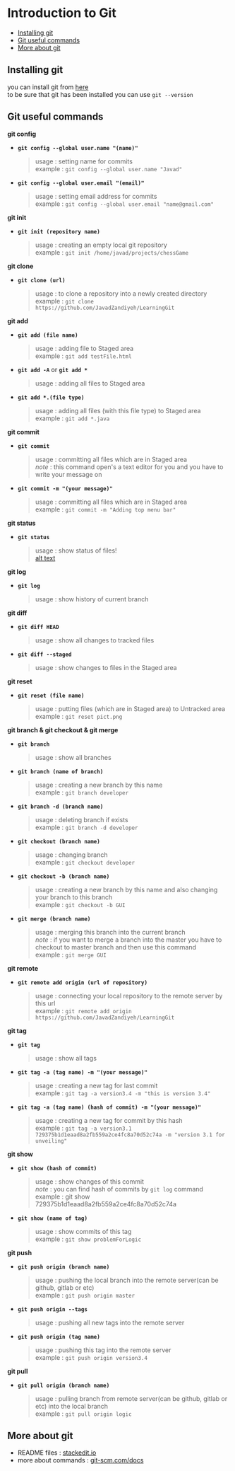 # Introduction to Git
- [Installing git](#installing-git)
- [Git useful commands](#git-useful-commands)
- [More about git](#more-about-git)

## Installing git
you can install git from [here](https://git-scm.com/downloads)<br/>
to be sure that git has been installed you can use `git --version`

## Git useful commands
**git config**
- **`git config --global user.name "(name)"`**
  > usage : setting name for commits<br/>
  > example : `git config --global user.name "Javad"`
  
- **`git config --global user.email "(email)"`**
  > usage :  setting email address for commits<br/>
  > example :  `git config --global user.email "name@gmail.com"`

**git init**
- **`git init (repository name)`**
  > usage : creating an empty local git repository<br/>
  > example : `git init /home/javad/projects/chessGame`

**git clone**
- **`git clone (url)`**
  > usage :  to clone a repository into a newly created directory<br/>
  > example : `git clone https://github.com/JavadZandiyeh/LearningGit`

**git add**
- **`git add (file name)`**
  > usage : adding file to Staged area<br/>
  > example : `git add testFile.html`
  
- **`git add -A`** or  **`git add *`**
  > usage : adding all files to Staged area
  
- **`git add *.(file type)`**
  > usage : adding all files (with this file type) to Staged area<br/>
  > example : `git add *.java`

**git commit**
- **`git commit`**
  > usage : committing all files which are in Staged area<br/>
  > *note* : this command open's a text editor for you and you have to write your message on
 
- **`git commit -m "(your message)"`**
  > usage : committing all files which are in Staged area<br/>
  > example : `git commit -m "Adding top menu bar"`

**git status**
- **`git status`**
  > usage : show status of files!<br/>[alt text](https://github.com/JavadZandiyeh/LearningGit/blob/master/pict.png?raw=true)
  
**git log**
- **`git log`**
  > usage : show history of current branch

**git diff**
- **`git diff HEAD`**
  > usage : show all changes to tracked files
  
- **`git diff --staged`**
  > usage :  show changes to files in the Staged area

**git reset**
- **`git reset (file name)`**
  > usage : putting files (which are in Staged area) to Untracked area<br/>
  > example : `git reset pict.png`

**git branch & git checkout & git merge**
- **`git branch`**
  > usage : show all branches

- **`git branch (name of branch)`**
  > usage : creating a new branch by this name<br/>
  > example : `git branch developer`

- **`git branch -d (branch name)`**
  > usage : deleting branch if exists<br/>
  > example : `git branch -d developer`

- **`git checkout (branch name)`**
  > usage : changing branch<br/>
  > example : `git checkout developer`

- **`git checkout -b (branch name)`**
  > usage : creating a new branch by this name and also changing your branch to this branch<br/>
  > example : `git checkout -b GUI` 

- **`git merge (branch name)`**
  > usage : merging this branch into the current branch<br/>
  > *note* : if you want to merge a branch into the master you have to checkout to master branch and then use this command<br/>
  > example : `git merge GUI` 
 
**git remote**
   - **`git remote add origin (url of repository)`**
     > usage : connecting your local repository to the remote server by this url<br/>
     > example : `git remote add origin https://github.com/JavadZandiyeh/LearningGit`

**git tag**
- **`git tag`**
  > usage : show all tags

- **`git tag -a (tag name) -m "(your message)"`**
  > usage : creating a new tag for last commit<br/>
  > example : `git tag -a version3.4 -m "this is version 3.4"`

- **`git tag -a (tag name) (hash of commit) -m "(your message)"`**
  > usage : creating a new tag for commit by this hash<br/>
  > example : `git tag -a version3.1 729375b1d1eaad8a2fb559a2ce4fc8a70d52c74a -m "version 3.1 for unveiling"`
 
 **git show**
 - **`git show (hash of commit)`**
   > usage : show changes of this commit<br/>
   > *note* : you can find hash of commits by `git log` command<br/>
   > example : git show 729375b1d1eaad8a2fb559a2ce4fc8a70d52c74a
  
  - **`git show (name of tag)`**
    > usage : show commits of this tag<br/>
    > example : `git show problemForLogic`

**git push**
- **`git push origin (branch name)`**
  > usage : pushing the local branch into the remote server(can be github, gitlab or etc)<br/>
  > example : `git push origin master`
 
 - **`git push origin --tags`**
   > usage : pushing all new tags into the remote server
 
 - **`git push origin (tag name)`**
   > usage : pushing this tag into the remote server<br/>
   > example : `git push origin version3.4`

**git pull**
- **`git pull origin (branch name)`**
  > usage : pulling branch from remote server(can be github, gitlab or etc) into the local branch<br/>
  > example : `git pull origin logic`

## More about git
- README files :  [stackedit.io](https://stackedit.io/)
- more about commands : [git-scm.com/docs](https://git-scm.com/docs)
